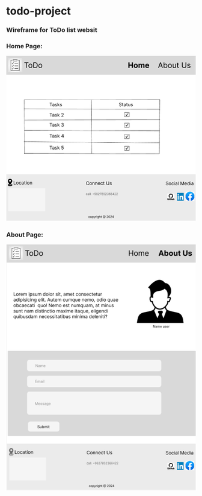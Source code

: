 # todo-project

### Wireframe for ToDo list websit

### Home Page:

![Todo List](image\todoHomee.png)

### About Page:

![Todo List](image\todoabout.png)